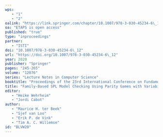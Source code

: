 ```yaml
---
wps: 
   - "1"
   - "2"
oalink: "https://link.springer.com/chapter/10.1007/978-3-030-45234-6\_12"
oa: "ETAPS is open access"
published: "true"
type: "inproceedings"
partner: 
   - "ISTI"
doi: "10.1007/978-3-030-45234-6\_12"
url: "https://doi.org/10.1007/978-3-030-45234-6\_12"
year: 2020
publisher: "Springer"
pages: "245-265"
volume: "12076"
series: "Lecture Notes in Computer Science"
booktitle: "Proceedings of the 23rd International Conference on Fundamental Approaches to Software Engineering (FASE 2020), Held as Part of the European Joint  Conferences on Theory and Practice of Software (ETAPS 2020)"
title: "Family-Based SPL Model Checking Using Parity Games with Variability"
editor: 
   - "Heike Wehrheim"
   - "Jordi Cabot"
author: 
   - "Maurice H. ter Beek"
   - "Sjef van Loo"
   - "Erik P. de Vink"
   - "Tim A. C. Willemse"
id: "BLVW20"
---
```

